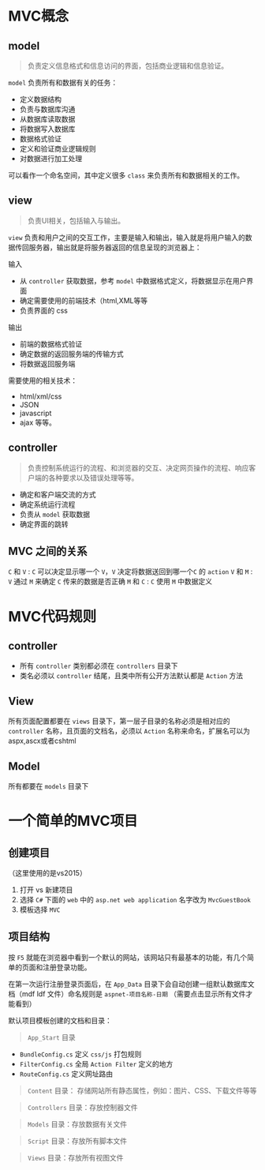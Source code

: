 # MVC概念
## model
> 负责定义信息格式和信息访问的界面，包括商业逻辑和信息验证。

`model` 负责所有和数据有关的任务：
- 定义数据结构
- 负责与数据库沟通
- 从数据库读取数据
- 将数据写入数据库
- 数据格式验证
- 定义和验证商业逻辑规则
- 对数据进行加工处理

可以看作一个命名空间，其中定义很多 `class` 来负责所有和数据相关的工作。

## view
> 负责UI相关，包括输入与输出。

`view` 负责和用户之间的交互工作，主要是输入和输出，输入就是将用户输入的数据传回服务器，输出就是将服务器返回的信息呈现的浏览器上：

输入
 - 从 `controller` 获取数据，参考 `model` 中数据格式定义，将数据显示在用户界面 
 - 确定需要使用的前端技术（html,XML等等 
 - 负责界面的 css


输出
- 前端的数据格式验证
- 确定数据的返回服务端的传输方式
- 将数据返回服务端


需要使用的相关技术：

- html/xml/css
- JSON
- javascript
- ajax
等等。

## controller
> 负责控制系统运行的流程、和浏览器的交互、决定网页操作的流程、响应客户端的各种要求以及错误处理等等。

- 确定和客户端交流的方式
- 确定系统运行流程
- 负责从 `model` 获取数据
- 确定界面的跳转

## MVC 之间的关系

 `C` 和 `V` : `C` 可以决定显示哪一个 `V`，`V` 决定将数据送回到哪一个`C` 的 `action`
 `V` 和 `M` : `V` 通过 `M` 来确定 `C` 传来的数据是否正确
 `M` 和 `C` : `C` 使用 `M` 中数据定义

# MVC代码规则

## controller

- 所有 `controller` 类别都必须在 `controllers` 目录下
- 类名必须以 `controller` 结尾，且类中所有公开方法默认都是 `Action` 方法

## View

所有页面配置都要在 `views` 目录下，第一层子目录的名称必须是相对应的 `controller` 名称，且页面的文档名，必须以 `Action` 名称来命名，扩展名可以为 aspx,ascx或者cshtml

## Model

所有都要在 `models` 目录下


# 一个简单的MVC项目

## 创建项目
（这里使用的是vs2015）
1. 打开 vs 新建项目
2. 选择 `C#` 下面的 `web` 中的 `asp.net web application` 名字改为 `MvcGuestBook`
3. 模板选择 `MVC`

## 项目结构

按 `F5` 就能在浏览器中看到一个默认的网站，该网站只有最基本的功能，有几个简单的页面和注册登录功能。

在第一次运行注册登录页面后，在 `App_Data` 目录下会自动创建一组默认数据库文档（mdf ldf 文件）命名规则是 `aspnet-项目名称-日期` （需要点击显示所有文件才能看到）

默认项目模板创建的文档和目录：

> `App_Start` 目录
- `BundleConfig.cs` 定义 `css/js` 打包规则
- `FilterConfig.cs` 全局 `Action Filter` 定义的地方
- `RouteConfig.cs` 定义网址路由

> `Content` 目录：
存储网站所有静态属性，例如：图片、CSS、下载文件等等

> `Controllers` 目录：存放控制器文件

> `Models` 目录：存放数据有关文件

> `Script` 目录：存放所有脚本文件

> `Views` 目录：存放所有视图文件



